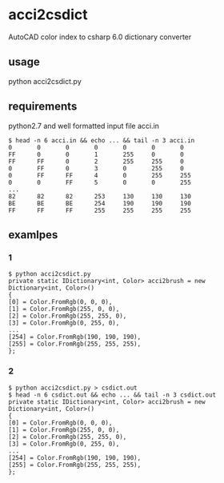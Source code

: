 # acci2csdict
AutoCAD color index to csharp 6.0 dictionary converter

## usage

python acci2csdict.py

## requirements

python2.7 and well formatted input file acci.in

```
$ head -n 6 acci.in && echo ... && tail -n 3 acci.in
0       0       0       0       0       0       0
FF      0       0       1       255     0       0
FF      FF      0       2       255     255     0
0       FF      0       3       0       255     0
0       FF      FF      4       0       255     255
0       0       FF      5       0       0       255
...
82      82      82      253     130     130     130
BE      BE      BE      254     190     190     190
FF      FF      FF      255     255     255     255
```

## examlpes

### 1
```
$ python acci2csdict.py
private static IDictionary<int, Color> acci2brush = new Dictionary<int, Color>()
{
[0] = Color.FromRgb(0, 0, 0),
[1] = Color.FromRgb(255, 0, 0),
[2] = Color.FromRgb(255, 255, 0),
[3] = Color.FromRgb(0, 255, 0),
...
[254] = Color.FromRgb(190, 190, 190),
[255] = Color.FromRgb(255, 255, 255),
};
```

### 2

```
$ python acci2csdict.py > csdict.out
$ head -n 6 csdict.out && echo ... && tail -n 3 csdict.out
private static IDictionary<int, Color> acci2brush = new Dictionary<int, Color>()
{
[0] = Color.FromRgb(0, 0, 0),
[1] = Color.FromRgb(255, 0, 0),
[2] = Color.FromRgb(255, 255, 0),
[3] = Color.FromRgb(0, 255, 0),
...
[254] = Color.FromRgb(190, 190, 190),
[255] = Color.FromRgb(255, 255, 255),
};
```
